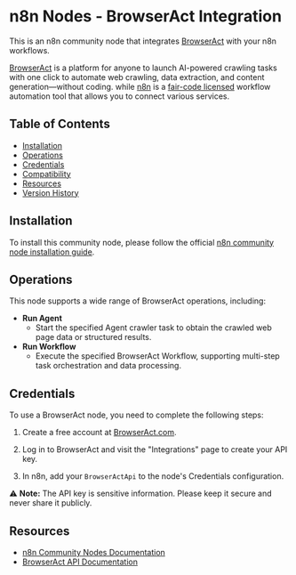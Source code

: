 # n8n Nodes - BrowserAct Integration

This is an n8n community node that integrates [BrowserAct](https://www.browseract.com/) with your n8n workflows.

[BrowserAct](https://www.browseract.com/) is a platform for anyone to launch AI-powered crawling tasks with one click to automate web crawling, data extraction, and content generation—without coding. while [n8n](https://n8n.io/) is a [fair-code licensed](https://docs.n8n.io/reference/license/) workflow automation tool that allows you to connect various services.

## Table of Contents

- [Installation](#installation)
- [Operations](#operations)
- [Credentials](#credentials)
- [Compatibility](#compatibility)
- [Resources](#resources)
- [Version History](#version-history)

## Installation

To install this community node, please follow the official [n8n community node installation guide](https://docs.n8n.io/integrations/community-nodes/installation/).

## Operations

This node supports a wide range of BrowserAct operations, including:

- **Run Agent**
  - Start the specified Agent crawler task to obtain the crawled web page data or structured results.
- **Run Workflow**
  - Execute the specified BrowserAct Workflow, supporting multi-step task orchestration and data processing.

## Credentials

To use a BrowserAct node, you need to complete the following steps:

1. Create a free account at [BrowserAct.com](https://browseract.com/).

2. Log in to BrowserAct and visit the "Integrations" page to create your API key.

3. In n8n, add your `BrowserActApi` to the node's Credentials configuration.

⚠️ **Note:** The API key is sensitive information. Please keep it secure and never share it publicly.

## Resources

- [n8n Community Nodes Documentation](https://docs.n8n.io/integrations/community-nodes/)
- [BrowserAct API Documentation](http://www.browseract.com/docs-api)
